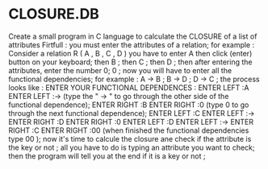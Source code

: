 # CLOSURE.DB
Create a small program in C language to calculate the CLOSURE of a list of attributes
Firtfull : you must enter the attributes of a relation;
          for example : Consider a relation R ( A , B , C , D )
          you have to enter A then click (enter) button on your keyboard;
          then B ;
          then C ;
          then D ;
then after entering the attributes, enter the number 0;
              0 ;
now you will have to enter all the functional dependencies;
          for example : 
                          A → B ;
                          B → D ;
                          D → C ;
          the process looks like :
                                        ENTER YOUR FUNCTIONAL DEPENDENCES :
                          ENTER LEFT :A
                          ENTER LEFT :-> (type the " -> " to go through the other side of the functional dependence);
                          ENTER RIGHT :B
                          ENTER RIGHT :0 (type 0 to go through the next functional dependence);
                          ENTER LEFT :C
                          ENTER LEFT :->
                          ENTER RIGHT :D
                          ENTER RIGHT :0
                          ENTER LEFT :D
                          ENTER LEFT :->
                          ENTER RIGHT :C 
                          ENTER RIGHT :00 (when finished the functional dependencies type 00 );
now it's time to calcule the closure ane check if the attribute is the key or not ;
          all you have to do is typing an attribute you want to check;
          then the program will tell you at the end if it is a key or not ;
